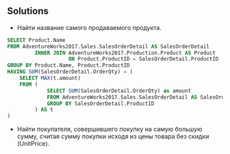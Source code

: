 ## Solutions

- Найти название самого продаваемого продукта.

```SQL
SELECT Product.Name
FROM AdventureWorks2017.Sales.SalesOrderDetail AS SalesOrderDetail
         INNER JOIN AdventureWorks2017.Production.Product AS Product
                    ON Product.ProductID = SalesOrderDetail.ProductID
GROUP BY Product.Name, Product.ProductID
HAVING SUM(SalesOrderDetail.OrderQty) = (
    SELECT MAX(t.amount)
    FROM (
             SELECT SUM(SalesOrderDetail.OrderQty) as amount
             FROM AdventureWorks2017.Sales.SalesOrderDetail AS SalesOrderDetail
             GROUP BY SalesOrderDetail.ProductID
         ) AS t
)
```

- Найти покупателя, совершившего покупку на самую большую сумму, считая сумму покупки исходя из цены товара без скидки (UnitPrice).


```SQL

```